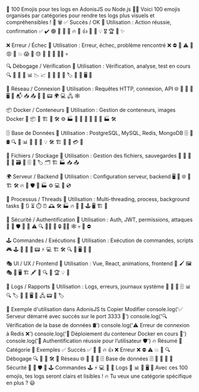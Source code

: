 🚀 100 Emojis pour tes logs en AdonisJS ou Node.js 🎨📜
Voici 100 emojis organisés par catégories pour rendre tes logs plus visuels et compréhensibles ! 🎯
🗑️
✅ Succès / OK
🔹 Utilisation : Action réussie, confirmation
✅ ✔️ 🟢 🎉 🎯 🚀 🔥 🌟 👍 🙌 🎊 💡 🎖️ 🏆 💯 ✨

❌ Erreur / Échec
🔹 Utilisation : Erreur, échec, problème rencontré
❌ ⛔ 🛑 ⚠️ 🔴 😡 🤬 💥 😱 🤯 😓 🔻 🚫 📛 🏴‍☠️ 💀

🔍 Débogage / Vérification
🔹 Utilisation : Vérification, analyse, test en cours
🔍 🔎 🧐 📡 📊 📉 📈 👀 📝 🔬 📌 🏷️ 🔄 💾 🖥️ 🔗

📡 Réseau / Connexion
🔹 Utilisation : Requêtes HTTP, connexion, API
🌐 📡 📶 🛜 🖥️ 📨 📬 📥 📤 🔄 🔗 📟 🌍 💻 🖧 🕸️

📦 Docker / Conteneurs
🔹 Utilisation : Gestion de conteneurs, images Docker
🐳 📦 🚢 🏗️ 🔄 🛠️ ⚙️ 🏭 🚀 🔗 📜 🛑 🚧 🔋 🏭 🛠

🗄️ Base de Données
🔹 Utilisation : PostgreSQL, MySQL, Redis, MongoDB
🗄️ 💾 🛢️ 🔍 🏦 📊 📝 🧠 🔄 💡 🛠️ 🏗️ 📡 📑 💳 🔢

💾 Fichiers / Stockage
🔹 Utilisation : Gestion des fichiers, sauvegardes
📁 📂 💾 📌 📜 🗃️ 📑 🗄️ 🔖 🏷️ 🗂️ 🏗️ 🏭 📥 📤

🌍 Serveur / Backend
🔹 Utilisation : Configuration serveur, backend
🖥️ 🏢 🌐 🔄 🏗️ 🛠️ 🔥 🚀 🛡️ 📡 🏭 ⚙️ 💻 🔧 💿

🔄 Processus / Threads
🔹 Utilisation : Multi-threading, process, background tasks
🔄 🔃 ⏳ ⏱️ ⏰ 🕰️ 🛠️ 🏭 🔥 🚦 🚀 🕹️ 🖥️ 🏗️ 🚧

🔐 Sécurité / Authentification
🔹 Utilisation : Auth, JWT, permissions, attaques
🔐 🔑 🛡️ 🚨 📛 ⚠️ 🔍 🕵️‍♂️ 📜 🔒 🏴‍☠️ 🕸️ 💀 🚫 ⛔

🕹️ Commandes / Exécutions
🔹 Utilisation : Exécution de commandes, scripts
🎮 🕹️ 🚀 🔄 📜 📟 ⚡ 💻 🏗️ 🛠️ 🔍 🎯 🖥️ 📡 🏢

🎭 UI / UX / Frontend
🔹 Utilisation : Vue, React, animations, frontend
🎨 🖌️ 🖼️ 🎭 📱 🖥️ 🏗️ 🖋️ 🚀 🔍 🌈 🏆 💡 🚦

📜 Logs / Rapports
🔹 Utilisation : Logs, erreurs, journaux système
📜 📑 📝 🗄️ 📊 🔍 🏷️ 🔗 💾 🖥️ 🏢 🖧 📟 🚦 🏷️

🚀 Exemple d'utilisation dans AdonisJS
ts
Copier
Modifier
console.log('✅ Serveur démarré avec succès sur le port 3333 🎉')
console.log('🔍 Vérification de la base de données 🛢️')
console.log('⚠️ Erreur de connexion à Redis ❌')
console.log('🐳 Déploiement du conteneur Docker en cours 🚢')
console.log('🔐 Authentification réussie pour l’utilisateur 🛡️')
🔥 Résumé
📂 Catégorie	🎨 Exemples
✅ Succès	✅ 🎉 🚀 🔥 👍
❌ Erreur	❌ ⛔ ⚠️ 💥 🔴
🔍 Débogage	🔍 👀 📡 🛠️
📡 Réseau	🌐 📶 🔗 📡
🗄️ Base de données	🗄️ 💾 🏦 🧠
🔐 Sécurité	🔐 🔑 🛡️ 🚨
🕹️ Commandes	🕹️ ⚡ 💻 🚀
📜 Logs	📜 📊 📝 🖥️
🚀 Avec ces 100 emojis, tes logs seront clairs et lisibles ! 🔥
Tu veux une catégorie spécifique en plus ? 😃